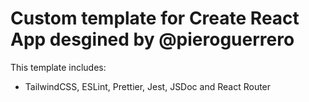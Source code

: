 # Custom template for Create React App desgined by @pieroguerrero

This template includes:

- TailwindCSS, ESLint, Prettier, Jest, JSDoc and React Router
